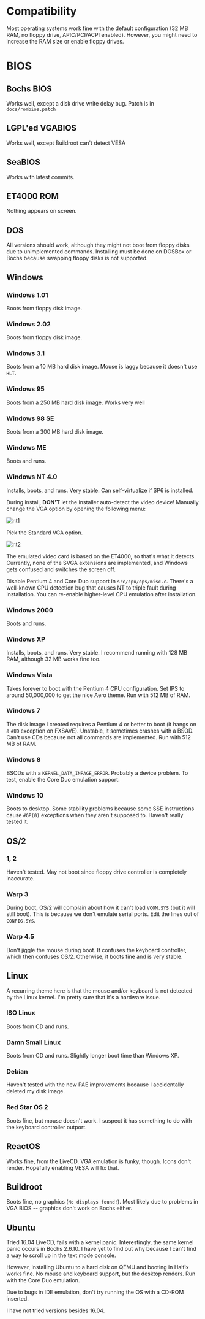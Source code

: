 # Compatibility

Most operating systems work fine with the default configuration (32 MB RAM, no floppy drive, APIC/PCI/ACPI enabled). However, you might need to increase the RAM size or enable floppy drives. 

# BIOS

## Bochs BIOS
Works well, except a disk drive write delay bug. Patch is in `docs/rombios.patch`

## LGPL'ed VGABIOS
Works well, except Buildroot can't detect VESA

## SeaBIOS
Works with latest commits. 

## ET4000 ROM
Nothing appears on screen.

## DOS
All versions should work, although they might not boot from floppy disks due to unimplemented commands. Installing must be done on DOSBox or Bochs because swapping floppy disks is not supported. 

## Windows

### Windows 1.01
Boots from floppy disk image.

### Windows 2.02
Boots from floppy disk image.

### Windows 3.1
Boots from a 10 MB hard disk image. Mouse is laggy because it doesn't use `HLT`. 

### Windows 95
Boots from a 250 MB hard disk image. Works very well

### Windows 98 SE
Boots from a 300 MB hard disk image.

### Windows ME
Boots and runs. 

### Windows NT 4.0
Installs, boots, and runs. Very stable. Can self-virtualize if SP6 is installed. 

During install, **DON'T** let the installer auto-detect the video device! Manually change the VGA option by opening the following menu:

![nt1](docs/pics/nt1.png)

Pick the Standard VGA option. 

![nt2](docs/pics/nt2.png)

The emulated video card is based on the ET4000, so that's what it detects. Currently, none of the SVGA extensions are implemented, and Windows gets confused and switches the screen off. 

Disable Pentium 4 and Core Duo support in `src/cpu/ops/misc.c`. There's a well-known CPU detection bug that causes NT to triple fault during installation. You can re-enable higher-level CPU emulation after installation. 

### Windows 2000
Boots and runs. 

### Windows XP
Installs, boots, and runs. Very stable. I recommend running with 128 MB RAM, although 32 MB works fine too. 

### Windows Vista
Takes forever to boot with the Pentium 4 CPU configuration. Set IPS to around 50,000,000 to get the nice Aero theme. Run with 512 MB of RAM. 

### Windows 7
The disk image I created requires a Pentium 4 or better to boot (it hangs on a `#UD` exception on FXSAVE). Unstable, it sometimes crashes with a BSOD. Can't use CDs because not all commands are implemented. Run with 512 MB of RAM. 

### Windows 8
BSODs with a `KERNEL_DATA_INPAGE_ERROR`. Probably a device problem. To test, enable the Core Duo emulation support. 

### Windows 10
Boots to desktop. Some stability problems because some SSE instructions cause `#GP(0)` exceptions when they aren't supposed to. Haven't really tested it. 

## OS/2 

### 1, 2
Haven't tested. May not boot since floppy drive controller is completely inaccurate. 

### Warp 3
During boot, OS/2 will complain about how it can't load `VCOM.SYS` (but it will still boot). This is because we don't emulate serial ports. Edit the lines out of `CONFIG.SYS`.

### Warp 4.5
Don't jiggle the mouse during boot. It confuses the keyboard controller, which then confuses OS/2. Otherwise, it boots fine and is very stable. 

## Linux

A recurring theme here is that the mouse and/or keyboard is not detected by the Linux kernel. I'm pretty sure that it's a hardware issue. 

### ISO Linux
Boots from CD and runs. 

### Damn Small Linux
Boots from CD and runs. Slightly longer boot time than Windows XP. 

### Debian
Haven't tested with the new PAE improvements because I accidentally deleted my disk image. 

### Red Star OS 2
Boots fine, but mouse doesn't work. I suspect it has something to do with the keyboard controller outport. 

## ReactOS
Works fine, from the LiveCD. VGA emulation is funky, though. Icons don't render. Hopefully enabling VESA will fix that. 

## Buildroot

Boots fine, no graphics (`No displays found!`). Most likely due to problems in VGA BIOS -- graphics don't work on Bochs either. 

## Ubuntu

Tried 16.04 LiveCD, fails with a kernel panic. Interestingly, the same kernel panic occurs in Bochs 2.6.10. I have yet to find out why because I can't find a way to scroll up in the text mode console. 

However, installing Ubuntu to a hard disk on QEMU and booting in Halfix works fine. No mouse and keyboard support, but the desktop renders. Run with the Core Duo emulation. 

Due to bugs in IDE emulation, don't try running the OS with a CD-ROM inserted. 

I have not tried versions besides 16.04.